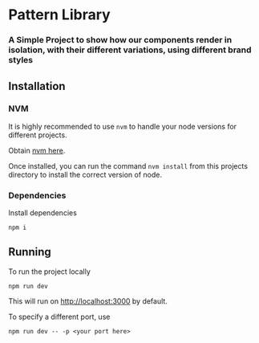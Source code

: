# Pattern Library
### A Simple Project to show how our components render in isolation, with their different variations, using different brand styles

## Installation

### NVM
It is highly recommended to use `nvm` to handle your node versions for different projects.

Obtain [nvm here](https://github.com/creationix/nvm#install-script).

Once installed, you can run the command `nvm install` from this projects directory to install the correct version of node.

### Dependencies
Install dependencies
```
npm i
```

## Running
To run the project locally
```
npm run dev
```

This will run on [http://localhost:3000](http://localhost:3000) by default.

To specify a different port, use
```
npm run dev -- -p <your port here>
```
